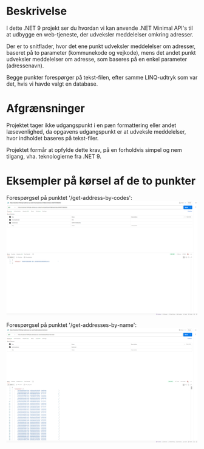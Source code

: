 # Beskrivelse
I dette .NET 9 projekt ser du hvordan vi kan anvende .NET Minimal API's til at udbygge en web-tjeneste, der udveksler meddelelser omkring adresser. 

Der er to snitflader, hvor det ene punkt udveksler meddelelser om adresser, baseret på to parameter (kommunekode og vejkode), mens det andet punkt udveksler meddelelser om adresse, som baseres på en enkel parameter (adressenavn).

Begge punkter forespørger på tekst-filen, efter samme LINQ-udtryk som var det, hvis vi havde valgt en database. 

# Afgrænsninger
Projektet tager ikke udgangspunkt i en pæn formattering eller andet læsevenlighed, da opgavens udgangspunkt er at udveksle meddelelser, hvor indholdet baseres på tekst-filer. 

Projektet formår at opfylde dette krav, på en forholdvis simpel og nem tilgang, vha. teknologierne fra .NET 9.

# Eksempler på kørsel af de to punkter
Forespørgsel på punktet '/get-address-by-codes':
![Screenshot](GadenavneWebservice/GadenavneWebservice/Images/get-address-by-codes.png)

Forespørgsel på punktet '/get-addresses-by-name':
![Screenshot](GadenavneWebservice/GadenavneWebservice/Images/get-addresses-by-name.png)
